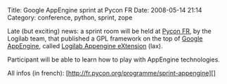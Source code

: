 Title: Google AppEngine sprint at Pycon FR
Date: 2008-05-14 21:14
Category: conference, python, sprint, zope

Late (but exciting) news: a sprint room will be held at [Pycon FR][], by
the Logilab team, that published a GPL framework on the top of [Google
AppEngine][], called [Logilab Appengine eXtension][] (lax).   
  
Participant will be able to learn how to play with AppEngine
technologies.   
  
All infos (in french):
[http://fr.pycon.org/programme/sprint-appengine][]

  [Pycon FR]: http://fr.pycon.org/
  [Google AppEngine]: http://code.google.com/appengine/
  [Logilab Appengine eXtension]: http://www.logilab.org/lax.html
  [http://fr.pycon.org/programme/sprint-appengine]: http://fr.pycon.org/programme/sprint-appengine
